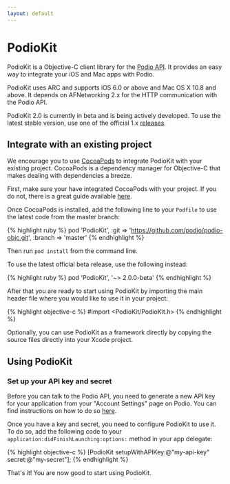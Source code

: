 ```yaml
---
layout: default
---
```

# PodioKit 

PodioKit is a Objective-C client library for the [Podio API](https://developers.podio.com/). It provides an easy way to integrate your iOS and Mac apps with Podio.

PodioKit uses ARC and supports iOS 6.0 or above and Mac OS X 10.8 and above. It depends on AFNetworking 2.x for the HTTP communication with the Podio API.

PodioKit 2.0 is currently in beta and is being actively developed. To use the latest stable version, use one of the official 1.x [releases](https://github.com/podio/podio-objc/releases).

## Integrate with an existing project

We encourage you to use [CocoaPods](http://cocoapods.org/) to integrate PodioKit with your existing project. CocoaPods is a dependency manager for Objective-C that makes dealing with dependencies a breeze.

First, make sure your have integrated CocoaPods with your project. If you do not, there is a great guide available [here](http://guides.cocoapods.org/using/getting-started.html).

Once CocoaPods is installed, add the following line to your `Podfile` to use the latest code from the master branch:

{% highlight ruby %}
pod 'PodioKit', :git => 'https://github.com/podio/podio-objc.git', :branch => 'master'
{% endhighlight %}

Then run `pod install` from the command line.

To use the latest official beta release, use the following instead:

{% highlight ruby %}
pod 'PodioKit', '~> 2.0.0-beta'
{% endhighlight %}

After that you are ready to start using PodioKit by importing the main header file where you would like to use it in your project:

{% highlight objective-c %}
#import <PodioKit/PodioKit.h>
{% endhighlight %}

Optionally, you can use PodioKit as a framework directly by copying the source files directly into your Xcode project.

## Using PodioKit

### Set up your API key and secret

Before you can talk to the Podio API, you need to generate a new API key for your application from your "Account Settings" page on Podio. You can find instructions on how to do so [here](https://developers.podio.com/api-key).

Once you have a key and secret, you need to configure PodioKit to use it. To do so, add the following code to your `application:didFinishLaunching:options:` method in your app delegate:

{% highlight objective-c %}
[PodioKit setupWithAPIKey:@"my-api-key" secret:@"my-secret"];
{% endhighlight %}
	
That's it! You are now good to start using PodioKit.